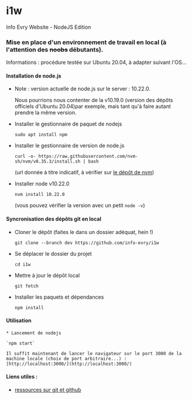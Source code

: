# i1w
Info Evry Website - NodeJS Edition

### Mise en place d'un environnement de travail en local (à l'attention des <s>noobs</s> débutants).

Informations : procédure testée sur Ubuntu 20.04, à adapter suivant l'OS...


#### Installation de node.js 

* Note : version actuelle de node.js sur le server : 10.22.0.

    Nous pourrions nous contenter de la v10.19.0 (version des dépôts officiels d'Ubuntu 20.04)par exemple, mais tant qu'à faire autant prendre la même version.

* Installer le gestionnaire de paquet de nodejs

    `sudo apt install npm`

* Installer le gestionnaire de version de node.js
    
    `curl -o- https://raw.githubusercontent.com/nvm-sh/nvm/v0.35.3/install.sh | bash`
    
    (url donnée à titre indicatif, à vérifier sur [le dépôt de nvm](https://github.com/nvm-sh/nvm))

* Installer node v10.22.0
    
    `nvm install 10.22.0`

    (vous pouvez vérifier la version avec un petit `node -v`)

#### Syncronisation des dépôts git en local

* Cloner le dépôt (faites le dans un dossier adéquat, hein !)

    `git clone --branch dev https://github.com/info-evry/i1w`

* Se déplacer le dossier du projet

    `cd i1w`

* Mettre à jour le dépôt local
    
    `git fetch`


* Installer les paquets et dépendances

    `npm install`

#### Utilisation
    
    * Lancement de nodejs

    `npm start`

    Il suffit maintenant de lancer le navigateur sur le port 3000 de la machine locale (choix de port arbitraire...) : [http://localhost:3000/](http://localhost:3000/)


#### Liens utiles : 
* [ressources sur git et github](https://drive.google.com/drive/folders/1_rNCJo7CVhF24G4-dElnr_7u4Rsmc7xR)
